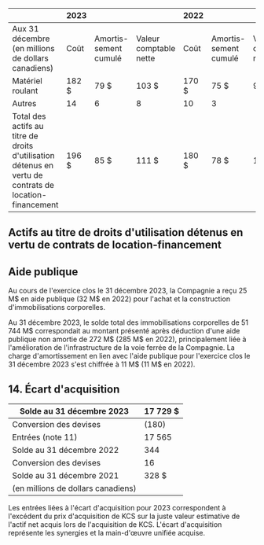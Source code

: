 |                                                                                                               | 2023   |                              |                              | 2022   |                              |                              |
|---------------------------------------------------------------------------------------------------------------|--------|------------------------------|------------------------------|--------|------------------------------|------------------------------|
| Aux 31 décembre (en millions de dollars<br>canadiens)                                                         | Coût   | Amortis-<br>sement<br>cumulé | Valeur<br>comptable<br>nette | Coût   | Amortis-<br>sement<br>cumulé | Valeur<br>comptable<br>nette |
| Matériel roulant                                                                                              | 182 \$ | 79 \$                        | 103 \$                       | 170 \$ | 75 \$                        | 95 \$                        |
| Autres                                                                                                        | 14     | 6                            | 8                            | 10     | 3                            |                              |
| Total des actifs au titre de droits d'utilisation<br>détenus en vertu de contrats de location-<br>financement | 196 \$ | 85 \$                        | 111 \$                       | 180 \$ | 78 \$                        | 102 \$                       |

## Actifs au titre de droits d'utilisation détenus en vertu de contrats de location-financement

## Aide publique

Au cours de l'exercice clos le 31 décembre 2023, la Compagnie a reçu 25 M\$ en aide publique (32 M\$ en 2022) pour l'achat et la construction d'immobilisations corporelles.

Au 31 décembre 2023, le solde total des immobilisations corporelles de 51 744 M\$ correspondait au montant présenté après déduction d'une aide publique non amortie de 272 M\$ (285 M\$ en 2022), principalement liée à l'amélioration de l'infrastructure de la voie ferrée de la Compagnie. La charge d'amortissement en lien avec l'aide publique pour l'exercice clos le 31 décembre 2023 s'est chiffrée à 11 M\$ (11 M\$ en 2022).

## 14. Écart d'acquisition

| Solde au 31 décembre 2023          | 17 729 \$ |
|------------------------------------|-----------|
| Conversion des devises             | (180)     |
| Entrées (note 11)                  | 17 565    |
| Solde au 31 décembre 2022          | 344       |
| Conversion des devises             | 16        |
| Solde au 31 décembre 2021          | 328 \$    |
| (en millions de dollars canadiens) |           |

Les entrées liées à l'écart d'acquisition pour 2023 correspondent à l'excédent du prix d'acquisition de KCS sur la juste valeur estimative de l'actif net acquis lors de l'acquisition de KCS. L'écart d'acquisition représente les synergies et la main-d'œuvre unifiée acquise.
